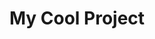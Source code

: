 ---
title: My Cool Project
description: Dolore deserunt commodo anim aliqua proident irure consequat eiusmod commodo quis. Fugiat ad nulla enim dolore fugiat nostrud quis. Ex fugiat deserunt magna enim deserunt. Velit officia labore ex sunt nisi amet sit excepteur aliquip pariatur minim voluptate mollit do. Dolor officia dolor do culpa nostrud consequat enim proident.
image: fish.jpg
url: https://project.link
githubUrl: user/repo
tags: ['Nuxt', 'Vue', 'blog']
---